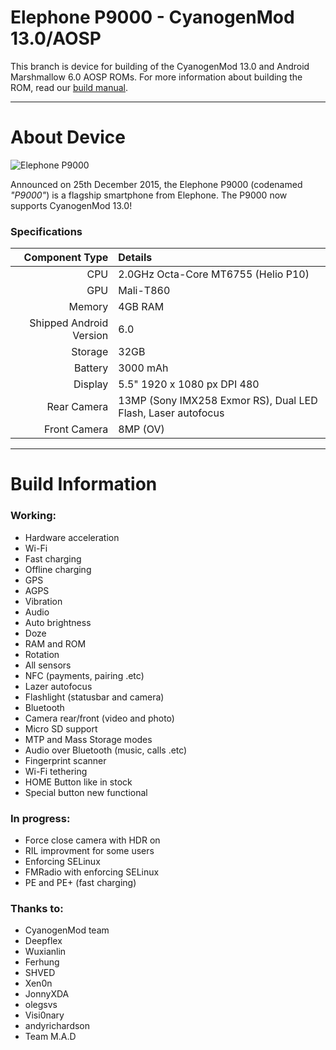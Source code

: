 Elephone P9000 - CyanogenMod 13.0/AOSP
==============

This branch is device for building of the CyanogenMod 13.0 and Android Marshmallow 6.0 AOSP ROMs. For more information about building the ROM, read our [build manual](manual).

---

# About Device

![Elephone P9000](http://g03.a.alicdn.com/kf/HTB1.TsuKVXXXXanXXXXq6xXFXXX6/Official-Direct-Elephone-P9000-Helio-P10-MTK6755-2-0GHz-Octa-Core-4GB-RAM-32GB-ROM-5.jpg "Elephone P9000 in black")

Announced on 25th December 2015, the Elephone P9000 (codenamed _"P9000"_) is a flagship smartphone from Elephone. The P9000 now supports CyanogenMod 13.0!

### Specifications

Component Type | Details
-------:|:-------------------------
CPU     | 2.0GHz Octa-Core MT6755 (Helio P10)
GPU     | Mali-T860
Memory  | 4GB RAM
Shipped Android Version | 6.0
Storage | 32GB
Battery | 3000 mAh
Display | 5.5" 1920 x 1080 px DPI 480
Rear Camera | 13MP (Sony IMX258 Exmor RS), Dual LED Flash, Laser autofocus
Front Camera | 8MP (OV)

---

# Build Information

### Working:
 * Hardware acceleration
 * Wi-Fi
 * Fast charging
 * Offline charging
 * GPS
 * AGPS
 * Vibration
 * Audio
 * Auto brightness
 * Doze
 * RAM and ROM
 * Rotation
 * All sensors
 * NFC (payments, pairing .etc)
 * Lazer autofocus
 * Flashlight (statusbar and camera)
 * Bluetooth
 * Camera rear/front (video and photo)
 * Micro SD support
 * MTP and Mass Storage modes
 * Audio over Bluetooth (music, calls .etc)
 * Fingerprint scanner
 * Wi-Fi tethering
 * HOME Button like in stock
 * Special button new functional

### In progress:
 * Force close camera with HDR on
 * RIL improvment for some users
 * Enforcing SELinux
 * FMRadio with enforcing SELinux
 * PE and PE+ (fast charging)

### Thanks to:
 * CyanogenMod team
 * Deepflex
 * Wuxianlin
 * Ferhung
 * SHVED
 * Xen0n
 * JonnyXDA
 * olegsvs
 * Visi0nary
 * andyrichardson
 * Team M.A.D

